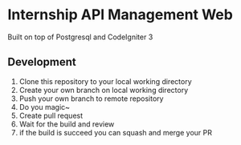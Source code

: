 # Internship API Management Web

Built on top of Postgresql and CodeIgniter 3

## Development

1. Clone this repository to your local working directory
2. Create your own branch on local working directory
3. Push your own branch to remote repository
4. Do you magic~
6. Create pull request
7. Wait for the build and review
8. if the build is succeed you can squash and merge your PR 